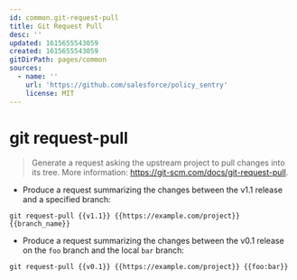 ```yaml
---
id: common.git-request-pull
title: Git Request Pull
desc: ''
updated: 1615655543059
created: 1615655543059
gitDirPath: pages/common
sources:
  - name: ''
    url: 'https://github.com/salesforce/policy_sentry'
    license: MIT
---
```

# git request-pull

> Generate a request asking the upstream project to pull changes into its tree.
> More information: <https://git-scm.com/docs/git-request-pull>.

- Produce a request summarizing the changes between the v1.1 release and a specified branch:

`git request-pull {{v1.1}} {{https://example.com/project}} {{branch_name}}`

- Produce a request summarizing the changes between the v0.1 release on the `foo` branch and the local `bar` branch:

`git request-pull {{v0.1}} {{https://example.com/project}} {{foo:bar}}`

